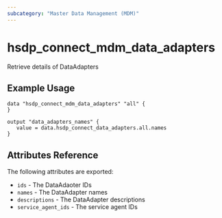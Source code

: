 ```yaml
---
subcategory: "Master Data Management (MDM)"
---
```


# hsdp_connect_mdm_data_adapters

Retrieve details of DataAdapters

## Example Usage

```hcl
data "hsdp_connect_mdm_data_adapters" "all" {
}
```

```hcl
output "data_adapters_names" {
   value = data.hsdp_connect_data_adapters.all.names
}
```

## Attributes Reference

The following attributes are exported:

* `ids` - The DataAdaoter IDs
* `names` - The DataAdapter names
* `descriptions` - The DataAdapter descriptions
* `service_agent_ids` - The service agent IDs
